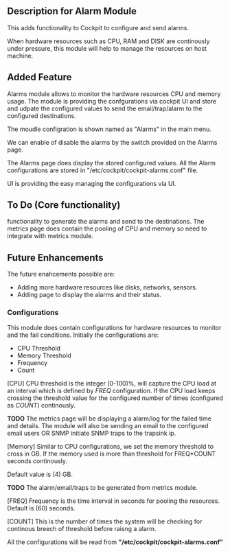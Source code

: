 Description for Alarm Module
-------------------------------

This adds functionality to Cockpit to configure and send alarms.

When hardware resources such as CPU, RAM and DISK are continously
under pressure, this module will help to manage the resources on 
host machine.

## Added Feature

Alarms module allows to monitor the hardware resources CPU and memory
usage. The module is providing the confgurations via cockpit UI and 
store and udpate the configured values to send the email/trap/alarm
to the configured destinations.

The moudle configration is shown named as "Alarms" in the main menu.

We can enable of disable the alarms by the switch provided on the 
Alarms page. 

The Alarms page does display the stored configured values. All the 
Alarm configurations are stored in "/etc/cockpit/cockpit-alarms.conf"
file.

UI is providing the easy managing the configurations via UI.

## To Do (Core functionality)

functionality to generate the alarms and send to the destinations.
The metrics page does contain the pooling of CPU and memory so need
to integrate with metrics module.

## Future Enhancements

The future enahcements possible are:
- Adding more hardware resources like disks, networks, sensors.
- Adding page to display the alarms and their status.

### Configurations

This module does contain configurations for hardware resources to monitor and
the fail conditions. Initially the configurations are:
- CPU Threshold
- Memory Threshold
- Frequency
- Count

[CPU]
CPU threshold is the integer (0-100)%, will capture the CPU load at an interval
which is defined by *FREQ* configuration. If the CPU load keeps crossing the 
threshold value for the configured number of times (configured as *COUNT*) continously.

**TODO**
The metrics page will be displaying a alarm/log for the failed time and details. The
module will also be sending an email to the configured email users OR SNMP initiate
SNMP traps to the trapsink ip.

[Memory]
Similar to CPU configurations, we set the memory threshold to cross in GB. If the
memory used is more than threshold for FREQ\*COUNT seconds continously.

Default value is (4) GB.

**TODO**
The alarm/email/traps to be generated from metrics module.

[FREQ]
Frequency is the time interval in seconds for pooling the resources. 
Default is (60) seconds.

[COUNT]
This is the number of times the system will be checking for continous breech of 
threshold before raisng a alarm.

All the configurations will be read from **"/etc/cockpit/cockpit-alarms.conf"**
